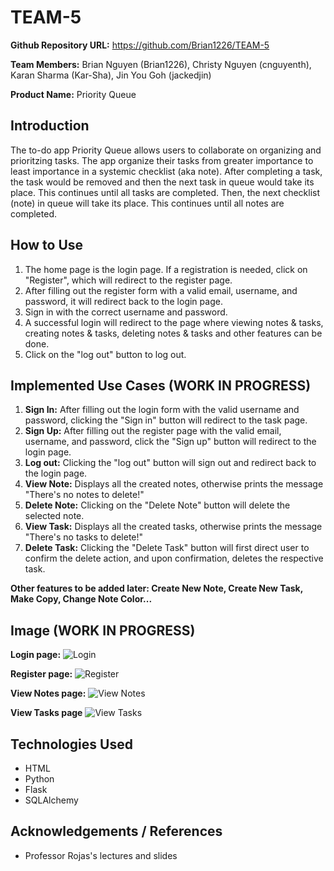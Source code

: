 # TEAM-5

**Github Repository URL:** https://github.com/Brian1226/TEAM-5

**Team Members:** Brian Nguyen (Brian1226), Christy Nguyen (cnguyenth), Karan Sharma (Kar-Sha), Jin You Goh (jackedjin)

**Product Name:** Priority Queue


## Introduction
The to-do app Priority Queue allows users to collaborate on organizing and prioritzing tasks. The app organize their tasks from greater importance to least importance in a systemic checklist (aka note). After completing a task, the task would be removed and then the next task in queue would take its place. This continues until all tasks are completed. Then, the next checklist (note) in queue will take its place. This continues until all notes are completed.


## How to Use 
1. The home page is the login page. If a registration is needed, click on "Register", which will redirect to the register page.
2. After filling out the register form with a valid email, username, and password, it will redirect back to the login page.
3. Sign in with the correct username and password.
4. A successful login will redirect to the page where viewing notes & tasks, creating notes & tasks, deleting notes & tasks and other features can be done.
5. Click on the "log out" button to log out.


## Implemented Use Cases (WORK IN PROGRESS)
1. **Sign In:** After filling out the login form with the valid username and password, clicking the "Sign in" button will redirect to the task page.
2. **Sign Up:** After filling out the register page with the valid email, username, and password, click the "Sign up" button will redirect to the login page.
3. **Log out:** Clicking the "log out" button will sign out and redirect back to the login page.
4. **View Note:** Displays all the created notes, otherwise prints the message "There's no notes to delete!"
5. **Delete Note:** Clicking on the "Delete Note" button will delete the selected note.
6. **View Task:** Displays all the created tasks, otherwise prints the message "There's no tasks to delete!"
7. **Delete Task:** Clicking the "Delete Task" button will first direct user to confirm the delete action, and upon confirmation, deletes the respective task.

**Other features to be added later: Create New Note, Create New Task, Make Copy, Change Note Color...**


## Image (WORK IN PROGRESS)
**Login page:**
![Login](https://i.postimg.cc/X7ShtBnx/Screen-Shot-2021-05-07-at-4-33-53-PM.png)

**Register page:**
![Register](https://i.postimg.cc/MptFcsVr/Screen-Shot-2021-05-07-at-4-34-02-PM.png)

**View Notes page:**
![View Notes](https://i.postimg.cc/SNfZ5ZTN/Screen-Shot-2021-05-07-at-4-34-19-PM.png)

**View Tasks page**
![View Tasks](https://i.postimg.cc/7ZPBygd1/Screen-Shot-2021-05-07-at-4-34-35-PM.png)


## Technologies Used
* HTML
* Python
* Flask
* SQLAlchemy


## Acknowledgements / References
* Professor Rojas's lectures and slides





